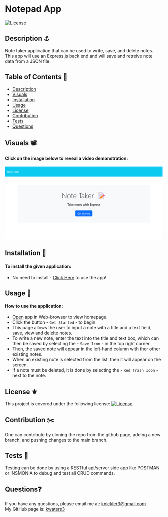 # Notepad App
 
   [![License](https://img.shields.io/badge/License-MIT-turquoise.svg)](https://opensource.org/licenses/MIT) 

 ## Description ⚓
  Note taker application that can be used to write, save, and delete notes. This app will use an Express.js back end and will save and retreive note data from a JSON file.

 
 ## Table of Contents 📜
   * [Description](#description)
   * [Visuals](#visuals)  
   * [Installation](#installation)
   * [Usage](#usage)
   * [License](#license)
   * [Contribution](#contribution)
   * [Tests](#tests)
   * [Questions](#questions)
 
 
 ## Visuals 📽️
 #### Click on the image below to reveal a video demonstration:

 [![Screenshot](public/assets/images/screenshot.png)](https:putwebsiteurlhere.com)
 
 
 ## Installation 📖
 #### To install the given application:
  * No need to install - [Click Here](https:putwebsiteurlhere.com) to use the app!
   
 
 ## Usage 📝
 #### How to use the application:
  * [Open](https:putwebsiteurlhere.com) app in Web-browser to view homepage.
  * Click the button -  `Get Started` - to begin.
  * This page allows the user to input a note with a title and a text field, save, view and delelte notes.  
  * To write a new note, enter the text into the title and text box, which can then be saved by selecting the - `Save Icon` - in the top right corner.  
  * Then, the saved note will appear in the left-hand column with ther other existing notes. 
  * When an existing note is selected from the list, then it will appear on the screen.
  * If a note must be deleted, it is done by selecting the - `Red Trash Icon` - next to the note.  

 
 ## License ⚜️
   This project is covered under the following license: [![License](https://img.shields.io/badge/License-MIT-turquoise.svg)](https://opensource.org/licenses/MIT)
 
 ## Contribution ✂️
   One can contribute by cloning the repo from the github page, adding a new branch, and pushing changes to the main branch. 
 
 ## Tests 🔬
   Testing can be done by using a RESTful api/server side app like POSTMAN or INSMONIA to debug and test all CRUD commands. 
 
 ## Questions❓
   If you have any questions, please email me at: knickler3@gmail.com <br/>
   My GitHub page is: [kwaters3](https://github.com/kwaters3)
   